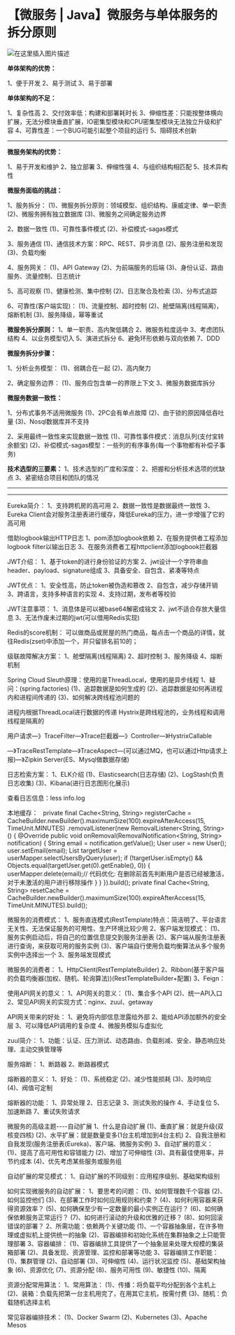 # 【微服务 | Java】微服务与单体服务的拆分原则


![在这里插入图片描述](https://img-blog.csdnimg.cn/20190827232104472.png?x-oss-process=image/watermark,type_ZmFuZ3poZW5naGVpdGk,shadow_10,text_aHR0cHM6Ly9ibG9nLmNzZG4ubmV0L2pheV84ODg=,size_16,color_FFFFFF,t_70)

**单体架构的优势：**

1、便于开发
2、易于测试
3、易于部署

**单体架构的不足：**

1、复杂性高
2、交付效率低：构建和部署耗时长
3、伸缩性差：只能按整体横向扩展，无法分模块垂直扩展，IO密集型模块和CPU密集型模块无法独立升级和扩容
4、可靠性差：一个BUG可能引起整个项目的运行
5、阻碍技术创新

----

**微服务架构的优势：**

1、易于开发和维护
2、独立部署
3、伸缩性强
4、与组织结构相匹配
5、技术异构性

**微服务面临的挑战：**

1、服务拆分：
(1)、微服务拆分原则：领域模型、组织结构、康威定律、单一职责
(2)、微服务拥有独立数据库
(3)、微服务之间确定服务边界

2、数据一致性
(1)、可靠性事件模式
(2)、补偿模式-sagas模式

3、服务通信
(1)、通信技术方案：RPC、REST、异步消息
(2)、服务注册和发现
(3)、负载均衡

4、服务网关：
(1)、API Gateway
(2)、为前端服务的后端
(3)、身份认证、路由服务、流量控制、日志统计

5、高可观察
(1)、健康检测、集中控制
(2)、日志聚合及检索
(3)、分布式追踪

6、可靠性(客户端实现)：
(1)、流量控制、超时控制
(2)、舱壁隔离(线程隔离)，熔断机制
(3)、服务降级，幂等重试

**微服务拆分原则：**
1、单一职责、高内聚低耦合
2、微服务粒度适中
3、考虑团队结构
4、以业务模型切入
5、演进式拆分
6、避免环形依赖与双向依赖
7、DDD

**微服务拆分步骤：**

1、分析业务模型：
(1)、弱耦合在一起
(2)、高内聚力

2、确定服务边界：
(1)、服务应包含单一的界限上下文
3、微服务数据库拆分

**微服务数据一致性：**

1、分布式事务不适用微服务
(1)、2PC会有单点故障
(2)、由于锁的原因降低吞吐量
(3)、Nosql数据库并不支持

2、采用最终一致性来实现数据一致性
(1)、可靠性事件模式：消息队列(支付宝转余额宝)
(2)、补偿模式-sagas模型：一些列的有序事务(每一个事物都有补偿子事务)

**技术选型的三要素：**
1、技术选型的广度和深度：
2、把握和分析技术选项的优缺点
3、紧密结合项目和团队的情况

----

----

Eureka简介：
1、支持跨机房的高可用
2、数据一致性是数据最终一致性
3、Eureka Client会对服务注册表进行缓存，降低Eureka的压力，进一步增强了它的高可用

借助logbook输出HTTP日志
1、pom添加logbook依赖
2、在服务提供者工程添加logbook filter以输出日志
3、在服务消费者工程httpclient添加logbook拦截器

JWT介绍：
1、基于token的进行身份验证的方案
2、jwt设计一个字符串由header、payload、signature组成
3、具备安全、自包含、紧凑等特点

JWT优点：
1、安全性高，防止token被伪造和篡改
2、自包含，减少存储开销
3、跨语言，支持多种语言的实现
4、支持过期，发布者等校验

JWT注意事项：
1、消息体是可以被base64解密成铭文
2、jwt不适合存放大量信息
3、无法作废未过期的jwt(可以借用Redis实现)

Redis的score机制：
可以做商品或房屋的热门商品，每点击一个商品的详情，就往Redis(zset)中添加一个，并只留排名前10的；

级联故障解决方案：
1、舱壁隔离(线程隔离)
2、超时控制
3、服务降级
4、熔断机制

Spring Cloud Sleuth原理：使用的是ThreadLocal，使用的是异步线程
1、疑问：(spring.factories)
(1)、追踪数据是如何生成的
(2)、追踪数据是如何再进程内和进程间传递的
(3)、如何解决跨线程池问题的

进程内根据ThreadLocal进行数据的传递
Hystrix是跨线程池的，业务线程和调用线程是隔离的

用户请求—》TraceFilter—》Trace拦截器—》Controller—》HystrixCallable

—》TraceRestTemplate—》TraceAspect—(可以通过MQ，也可以通过Http请求上报)—》Zipkin Server(ES、Mysql做数据存储)

日志检索方案：
1、ELK介绍
(1)、Elasticsearch(日志存储)
(2)、LogStash(负责日志收集)
(3)、Kibana(进行日志图形化展示)

查看日志信息：less info.log

本地缓存：
 
private final Cache<String, String> registerCache = CacheBuilder.newBuilder().maximumSize(100).expireAfterAccess(15, TimeUnit.MINUTES) .removalListener(new RemovalListener<String, String>() { @Override public void onRemoval(RemovalNotification<String, String> notification) { String email = notification.getValue(); User user = new User(); user.setEmail(email); List<User> targetUser = userMapper.selectUsersByQuery(user); if (!targetUser.isEmpty() && Objects.equal(targetUser.get(0).getEnable(), 0)) { userMapper.delete(email);// 代码优化: 在删除前首先判断用户是否已经被激活，对于未激活的用户进行移除操作 } } }).build(); private final Cache<String, String> resetCache = CacheBuilder.newBuilder().maximumSize(100).expireAfterAccess(15, TimeUnit.MINUTES).build();

微服务的消费模式：
1、服务直连模式(RestTemplate)特点：简洁明了、平台语言无关性、无法保证服务的可用性、生产环境比较少用
2、客户端发现模式：
(1)、服务实例启动后，将自己的位置信息提交到服务注册表
(2)、客户端从服务注册表进行查询，来获取可用的服务实例
(3)、客户端自行使用负载均衡算法从多个服务实例中选择出一个
3、服务端发现模式

微服务的消费者：
1、HttpClient(RestTemplateBuilder)
2、Ribbon(基于客户端的负载均衡器(加权、随机、轮询算法))(RestTemplateBuilder+配置)
3、Feign：

使用API网关的意义：
1、API网关的意义：
(1)、集合多个API
(2)、统一API入口
2、常见API网关的实现方式：nginx、zuul、getaway

API网关带来的好处：
1、避免将内部信息泄露给外部
2、能给API添加额外的安全层
3、可以降低API调用的复杂度
4、微服务模拟与虚拟化

zuul简介：
1、功能：认证、压力测试、动态路由、负载削减、安全、静态响应处理、主动交换管理等

服务熔断：
1、断路器
2、断路器模式

熔断器的意义：
1、好处：
(1)、系统稳定
(2)、减少性能损耗
(3)、及时响应
(4)、阀值可定制

熔断器的功能：
1、异常处理
2、日志记录
3、测试失败的操作
4、手动复位
5、加速断路
7、重试失败请求

微服务的高级主题----自动扩展
1、什么是自动扩展
(1)、垂直扩展：就是升级(双核变四核)
(2)、水平扩展：就是数量变多(1台主机增加到4台主机)
2、自我注册和自我发现(服务注册表(Eureka)、客户端、微服务实例)
3、自动扩展的意义：
(1)、提高了高可用性和容错能力
(2)、增加了可伸缩性
(3)、具有最佳使用率，并节约成本
(4)、优先考虑某些服务或服务组

自动扩展的常见模式：
1、自动扩展的不同级别：应用程序级别、基础架构级别

如何实现微服务的自动扩展：
1、要思考的问题：
(1)、如何管理数千个容器
(2)、如何监控他们
(3)、在部署工作时如何应用规则和约束？
(4)、如何利用容器来获得资源效率？
(5)、如何确保至少有一定数量的最小实例正在运行？
(6)、如何确保依赖服务正常运行？
(7)、如何进行滚动的升级和优雅的迁移？
(8)、如何回滚错误的部署？
2、所需功能：依赖两个关键功能
(1)、一个容器抽象层，在许多物理或虚拟机上提供统一的抽象
(2)、容器编排和初始化系统在集群抽象之上只能管理部署
3、容器编排：
(1)、容器编排工具提供了一个抽象层来处理大规模的集装箱部署
(2)、具备发现、资源管理、监控和部署等功能
3、容器编排工作职能：
(1)、集群管理
(2)、自动部署
(3)、可伸缩性
(4)、运行状况监控
(5)、基础架构抽象
(6)、资源优化
(7)、资源分配
(8)、服务可用性
(9)、敏捷性
(10)、隔离

资源分配常用算法：
1、常用算法：
(1)、传播：将负载平均分配到各个主机上
(2)、装箱：负载先把第一台主机用完了，在用其它主机，按需付费
(3)、随机：负载随机选择主机

常见容器编排技术：
(1)、Docker Swarm
(2)、Kubernetes
(3)、Apache Mesos


